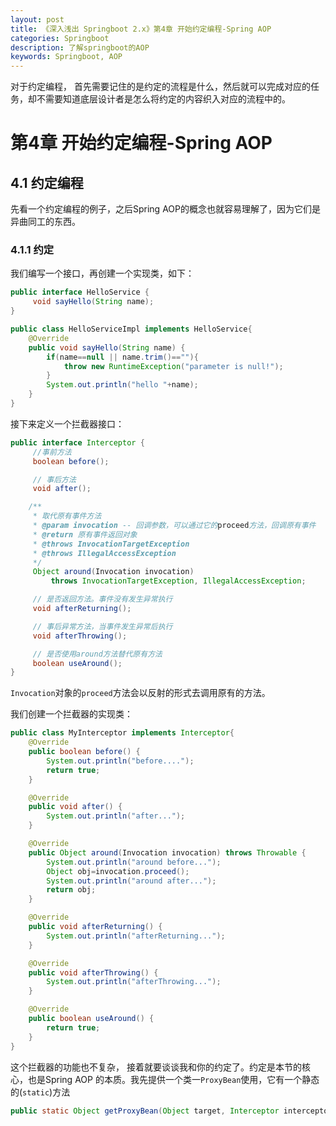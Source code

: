 ```yaml
---
layout: post
title: 《深入浅出 Springboot 2.x》第4章 开始约定编程-Spring AOP
categories: Springboot
description: 了解springboot的AOP
keywords: Springboot, AOP
---
```


对于约定编程， 首先需要记住的是约定的流程是什么，然后就可以完成对应的任务，却不需要知道底层设计者是怎么将约定的内容织入对应的流程中的。

# 第4章 开始约定编程-Spring AOP

## 4.1 约定编程

先看一个约定编程的例子，之后Spring AOP的概念也就容易理解了，因为它们是异曲同工的东西。

### 4.1.1 约定

我们编写一个接口，再创建一个实现类，如下：

```java
public interface HelloService {
     void sayHello(String name);
}
```

```java
public class HelloServiceImpl implements HelloService{
    @Override
    public void sayHello(String name) {
        if(name==null || name.trim()==""){
            throw new RuntimeException("parameter is null!");
        }
        System.out.println("hello "+name);
    }
}
```

接下来定义一个拦截器接口：

```java
public interface Interceptor {
     //事前方法
     boolean before();

     // 事后方法
     void after();

    /**
     * 取代原有事件方法
     * @param invocation -- 回调参数，可以通过它的proceed方法，回调原有事件
     * @return 原有事件返回对象
     * @throws InvocationTargetException
     * @throws IllegalAccessException
     */
     Object around(Invocation invocation)
         throws InvocationTargetException, IllegalAccessException;

     // 是否返回方法。事件没有发生异常执行
     void afterReturning();

     // 事后异常方法，当事件发生异常后执行
     void afterThrowing();

     // 是否使用around方法替代原有方法
     boolean useAround();
}

```

`Invocation`对象的`proceed`方法会以反射的形式去调用原有的方法。

我们创建一个拦截器的实现类：

```java
public class MyInterceptor implements Interceptor{
    @Override
    public boolean before() {
        System.out.println("before....");
        return true;
    }

    @Override
    public void after() {
        System.out.println("after...");
    }

    @Override
    public Object around(Invocation invocation) throws Throwable {
        System.out.println("around before...");
        Object obj=invocation.proceed();
        System.out.println("around after...");
        return obj;
    }

    @Override
    public void afterReturning() {
        System.out.println("afterReturning...");
    }

    @Override
    public void afterThrowing() {
        System.out.println("afterThrowing...");
    }

    @Override
    public boolean useAround() {
        return true;
    }
}

```

这个拦截器的功能也不复杂， 接着就要谈谈我和你的约定了。约定是本节的核心，也是Spring AOP 的本质。我先提供一个类一`ProxyBean`使用，它有一个静态的(`static`)方法

```java
public static Object getProxyBean(Object target, Interceptor interceptor)
```